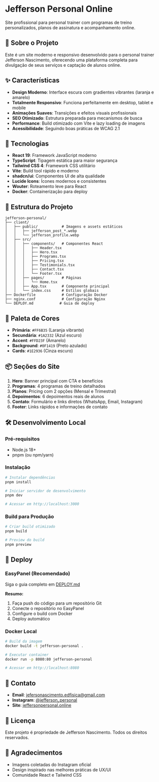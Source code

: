 # Jefferson Personal Online

Site profissional para personal trainer com programas de treino personalizados, planos de assinatura e acompanhamento online.

## 🎯 Sobre o Projeto

Este é um site moderno e responsivo desenvolvido para o personal trainer Jefferson Nascimento, oferecendo uma plataforma completa para divulgação de seus serviços e captação de alunos online.

## ✨ Características

- **Design Moderno**: Interface escura com gradientes vibrantes (laranja e amarelo)
- **Totalmente Responsivo**: Funciona perfeitamente em desktop, tablet e mobile
- **Animações Suaves**: Transições e efeitos visuais profissionais
- **SEO Otimizado**: Estrutura preparada para mecanismos de busca
- **Performance**: Build otimizado com Vite e lazy loading de imagens
- **Acessibilidade**: Seguindo boas práticas de WCAG 2.1

## 🚀 Tecnologias

- **React 19**: Framework JavaScript moderno
- **TypeScript**: Tipagem estática para maior segurança
- **Tailwind CSS 4**: Framework CSS utilitário
- **Vite**: Build tool rápido e moderno
- **shadcn/ui**: Componentes UI de alta qualidade
- **Lucide Icons**: Ícones modernos e consistentes
- **Wouter**: Roteamento leve para React
- **Docker**: Containerização para deploy

## 📁 Estrutura do Projeto

```
jefferson-personal/
├── client/
│   ├── public/           # Imagens e assets estáticos
│   │   ├── jefferson_post_*.webp
│   │   └── jefferson_profile.webp
│   ├── src/
│   │   ├── components/   # Componentes React
│   │   │   ├── Header.tsx
│   │   │   ├── Hero.tsx
│   │   │   ├── Programs.tsx
│   │   │   ├── Pricing.tsx
│   │   │   ├── Testimonials.tsx
│   │   │   ├── Contact.tsx
│   │   │   └── Footer.tsx
│   │   ├── pages/        # Páginas
│   │   │   └── Home.tsx
│   │   ├── App.tsx       # Componente principal
│   │   └── index.css     # Estilos globais
├── Dockerfile            # Configuração Docker
├── nginx.conf            # Configuração Nginx
└── DEPLOY.md            # Guia de deploy
```

## 🎨 Paleta de Cores

- **Primária**: `#FF6B35` (Laranja vibrante)
- **Secundária**: `#1A2332` (Azul escuro)
- **Accent**: `#FFD23F` (Amarelo)
- **Background**: `#0F1419` (Preto azulado)
- **Cards**: `#1E2936` (Cinza escuro)

## 📦 Seções do Site

1. **Hero**: Banner principal com CTA e benefícios
2. **Programas**: 4 programas de treino detalhados
3. **Planos**: Pricing com 2 opções (Mensal e Trimestral)
4. **Depoimentos**: 6 depoimentos reais de alunos
5. **Contato**: Formulário e links diretos (WhatsApp, Email, Instagram)
6. **Footer**: Links rápidos e informações de contato

## 🛠️ Desenvolvimento Local

### Pré-requisitos

- Node.js 18+
- pnpm (ou npm/yarn)

### Instalação

```bash
# Instalar dependências
pnpm install

# Iniciar servidor de desenvolvimento
pnpm dev

# Acessar em http://localhost:3000
```

### Build para Produção

```bash
# Criar build otimizado
pnpm build

# Preview do build
pnpm preview
```

## 🚢 Deploy

### EasyPanel (Recomendado)

Siga o guia completo em [DEPLOY.md](./DEPLOY.md)

**Resumo:**
1. Faça push do código para um repositório Git
2. Conecte o repositório no EasyPanel
3. Configure o build com Docker
4. Deploy automático

### Docker Local

```bash
# Build da imagem
docker build -t jefferson-personal .

# Executar container
docker run -p 8080:80 jefferson-personal

# Acessar em http://localhost:8080
```

## 📱 Contato

- **Email**: jefersonascimento.edfisica@gmail.com
- **Instagram**: [@jefferson_personal](https://www.instagram.com/jefferson_personal/)
- **Site**: [jeffersonpersonal.online](https://jeffersonpersonal.online)

## 📄 Licença

Este projeto é propriedade de Jefferson Nascimento. Todos os direitos reservados.

## 🙏 Agradecimentos

- Imagens coletadas do Instagram oficial
- Design inspirado nas melhores práticas de UX/UI
- Comunidade React e Tailwind CSS
 

